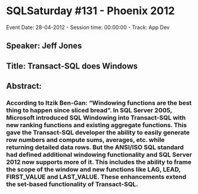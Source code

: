 # SQLSaturday #131 - Phoenix 2012
Event Date: 28-04-2012 - Session time: 00:00:00 - Track: App Dev
## Speaker: Jeff Jones
## Title: Transact-SQL does Windows
## Abstract:
### According to Itzik Ben-Gan: “Windowing functions are the best thing to happen since sliced bread”.  In SQL Server 2005, Microsoft introduced SQL Windowing into Transact-SQL with new ranking functions and existing aggregate functions.  This gave the Transact-SQL developer the ability to easily generate row numbers and compute sums, averages, etc. while returning detailed data rows.  But the ANSI/ISO SQL standard had defined additional windowing functionality and SQL Server 2012 now supports more of it. This includes the ability to frame the scope of the window and new functions like LAG, LEAD, FIRST_VALUE and LAST_VALUE.  These enhancements extend the set-based functionality of Transact-SQL.
